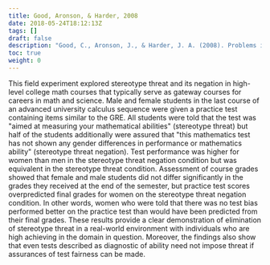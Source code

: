 ```yaml
---
title: Good, Aronson, & Harder, 2008
date: 2018-05-24T18:12:13Z
tags: []
draft: false
description: "Good, C., Aronson, J., & Harder, J. A. (2008). Problems in the pipeline: Stereotype threat and women’s achievement in high-level math courses. *Journal of Applied Developmental Psychology, 29*, 17-28."
toc: true
weight: 0
---
```


This field experiment explored stereotype threat and its negation in high-level college math courses that typically serve as gateway courses for careers in math and science. Male and female students in the last course of an advanced university calculus sequence were given a practice test containing items similar to the GRE. All students were told that the test was "aimed at measuring your mathematical abilities" (stereotype threat) but half of the students additionally were assured that "this mathematics test has not shown any gender differences in performance or mathematics ability" (stereotype threat negation). Test performance was higher for women than men in the stereotype threat negation condition but was equivalent in the stereotype threat condition. Assessment of course grades showed that female and male students did not differ significantly in the grades they received at the end of the semester, but practice test scores overpredicted final grades for women on the stereotype threat negation condition. In other words, women who were told that there was no test bias performed better on the practice test than would have been predicted from their final grades. These results provide a clear demonstration of elimination of stereotype threat in a real-world environment with individuals who are high achieving in the domain in question. Moreover, the findings also show that even tests described as diagnostic of ability need not impose threat if assurances of test fairness can be made.
